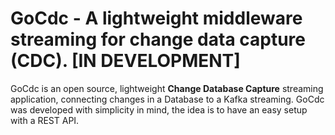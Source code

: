 # GoCdc - A lightweight middleware streaming for change data capture (CDC). [IN DEVELOPMENT]

GoCdc is an open source, lightweight __Change Database Capture__ streaming application, connecting changes in a Database to a Kafka streaming.
GoCdc was developed with simplicity in mind, the idea is to have an easy setup with a REST API. 
